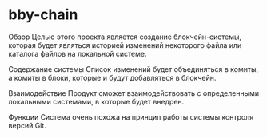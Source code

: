 # bby-chain
Обзор
Целью этого проекта является создание блокчейн-системы, которая будет являться историей изменений некоторого файла или каталога файлов на локальной системе. 

Содержание системы
Список изменений будет объединяться в комиты, а комиты в блоки, которые и будут добавляться в блокчейн. 

Взаимодействие
Продукт сможет взаимодействовать с определенными локальными системами, в которые будет внедрен.

Функции
Система очень похожа на принцип работы системы контроля версий Git.
